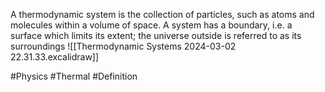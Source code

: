 A thermodynamic system is the collection of particles, such as atoms and molecules within a volume of space. A system has a boundary, i.e. a surface which limits its extent; the universe outside is referred to as its surroundings
![[Thermodynamic Systems 2024-03-02 22.31.33.excalidraw]]

#Physics #Thermal #Definition